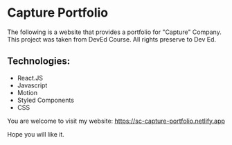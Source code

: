 # Capture Portfolio

The following is a website that provides a portfolio for "Capture" Company.
This project was taken from DevEd Course.
All rights preserve to Dev Ed.

## Technologies:
* React.JS
* Javascript
* Motion
* Styled Components
* CSS

You are welcome to visit my website: 
https://sc-capture-portfolio.netlify.app

Hope you will like it.

